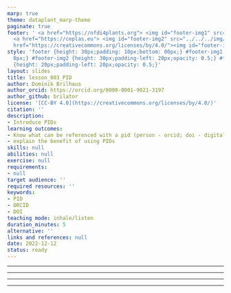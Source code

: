 ```yaml
---
marp: true
theme: dataplant_marp-theme
paginate: true
footer: ' <a href="https://nfdi4plants.org"> <img id="footer-img1" src="../../../img/_logos/DataPLANT/DataPLANT_logo_square_bg_transparent.svg"></a>
  <a href="https://ceplas.eu"> <img id="footer-img2" src="../../../img/_logos/CEPLAS/CEPLAS_Icon.jpeg"></a><a
  href="https://creativecommons.org/licenses/by/4.0/"><img id="footer-img3" src="../../../img/_logos/CreativeCommons/by.svg"></a> '
style: 'footer {height: 30px;padding: 10px;bottom: 00px;} #footer-img1 {height: 30px;padding-left:
  0px;} #footer-img2 {height: 30px;padding-left: 20px;opacity: 0.5;} #footer-img3
  {height: 20px;padding-left: 20px;opacity: 0.5;}'
layout: slides
title: lesson_003_PID
author: Dominik Brilhaus
author_orcid: https://orcid.org/0000-0001-9021-3197
author_github: brilator
license: '[CC-BY 4.0](https://creativecommons.org/licenses/by/4.0/)'
citation: ''
description:
- Introduce PIDs
learning outcomes:
- Know what can be referenced with a pid (person - orcid; doi - digital objects)
- explain the benefit of using PIDs
skills: null
abilities: null
exercise: null
requirements:
- null
target audience: ''
required resources: ''
keywords:
- PID
- ORCID
- DOI
teaching mode: inhale/listen
duration_minutes: 5
alternative: ''
links and references: null
date: 2022-12-12
status: ready
---
```


<!-- Source to slide(s) -->
<!-- ../../bricks/brick001_PID_basics1.md -->


---

<!-- Source to slide(s) -->
<!-- ../../bricks/brick002_PID_basics2.md -->


---

<!-- Source to slide(s) -->
<!-- ../../bricks/brick003_PID_URI.md -->


---

<!-- Source to slide(s) -->
<!-- ../../bricks/brick004_PID_links.md -->


---
